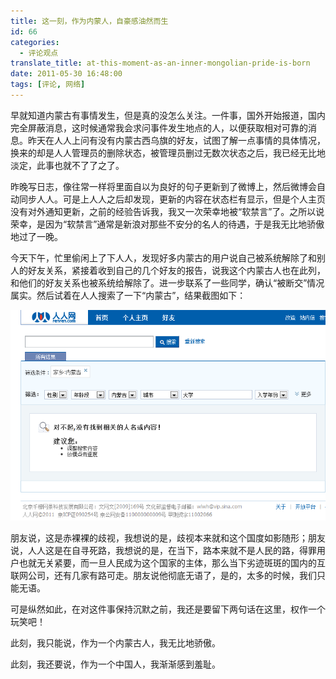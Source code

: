 ```yaml
---
title: 这一刻，作为内蒙人，自豪感油然而生
id: 66
categories:
  - 评论观点
translate_title: at-this-moment-as-an-inner-mongolian-pride-is-born
date: 2011-05-30 16:48:00
tags: [评论, 网络]
---
```


早就知道内蒙古有事情发生，但是真的没怎么关注。一件事，国外开始报道，国内完全屏蔽消息，这时候通常我会求问事件发生地点的人，以便获取相对可靠的消息。昨天在人人上问有没有内蒙古西乌旗的好友，试图了解一点事情的具体情况，换来的却是人人管理员的删除状态，被管理员删过无数次状态之后，我已经无比地淡定，此事也就不了了之了。

昨晚写日志，像往常一样将里面自以为良好的句子更新到了微博上，然后微博会自动同步人人。可是上人人之后却发现，更新的内容在状态栏有显示，但是个人主页没有对外通知更新，之前的经验告诉我，我又一次荣幸地被“软禁言”了。之所以说荣幸，是因为“软禁言”通常是新浪对那些不安分的名人的待遇，于是我无比地骄傲地过了一晚。

今天下午，忙里偷闲上了下人人，发现好多内蒙古的用户说自己被系统解除了和别人的好友关系，紧接着收到自己的几个好友的报告，说我这个内蒙古人也在此列，和他们的好友关系也被系统给解除了。进一步联系了一些同学，确认“被断交”情况属实。然后试着在人人搜索了一下“内蒙古”，结果截图如下：

![](/assets/img/blogimgs/capture/renren_search.png)

朋友说，这是赤裸裸的歧视，我想说的是，歧视本来就和这个国度如影随形；朋友说，人人这是在自寻死路，我想说的是，在当下，路本来就不是人民的路，得罪用户也就无关紧要，而一旦人民成为这个国家的主体，那么当下劣迹斑斑的国内的互联网公司，还有几家有路可走。朋友说他彻底无语了，是的，太多的时候，我们只能无语。

可是纵然如此，在对这件事保持沉默之前，我还是要留下两句话在这里，权作一个玩笑吧！

此刻，我只能说，作为一个内蒙古人，我无比地骄傲。

此刻，我还要说，作为一个中国人，我渐渐感到羞耻。